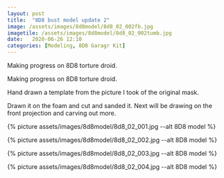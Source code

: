 ```yaml
---
layout: post
title:  "8D8 bust model update 2"
image: /assets/images/8d8model/8d8_02_002fb.jpg
imagetile: /assets/images/8d8model/8d8_02_002tumb.jpg
date:   2020-06-26 12:10
categories: [Modeling, 8D8 Garagr Kit]
---
```

Making progress on 8D8 torture droid.

<!--more-->

Making progress on 8D8 torture droid.

Hand drawn a template from the picture I took of the original mask.

Drawn it on the foam and cut and sanded it. Next will be drawing on the front projection and carving out more.

{% picture assets/images/8d8model/8d8_02_001.jpg --alt 8D8 model %}

{% picture assets/images/8d8model/8d8_02_002.jpg --alt 8D8 model %}

{% picture assets/images/8d8model/8d8_02_003.jpg --alt 8D8 model %}

{% picture assets/images/8d8model/8d8_02_004.jpg --alt 8D8 model %}
